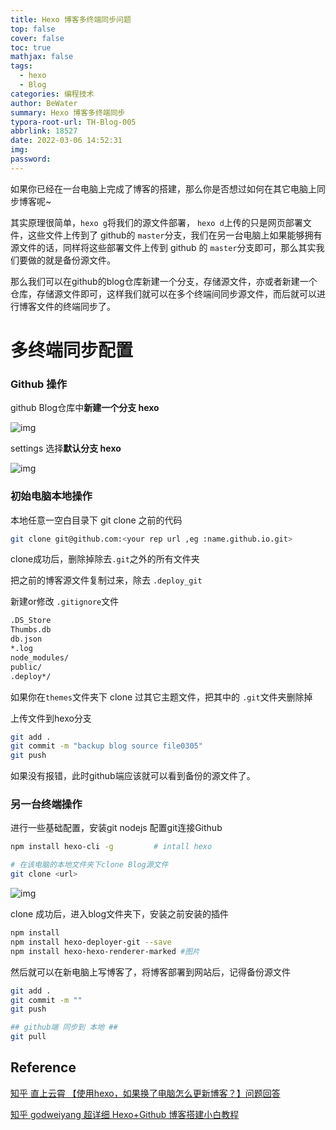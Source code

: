```yaml
---
title: Hexo 博客多终端同步问题
top: false
cover: false
toc: true
mathjax: false
tags:
  - hexo
  - Blog
categories: 编程技术
author: BeWater
summary: Hexo 博客多终端同步
typora-root-url: TH-Blog-005
abbrlink: 18527
date: 2022-03-06 14:52:31
img:
password:
---
```


如果你已经在一台电脑上完成了博客的搭建，那么你是否想过如何在其它电脑上同步博客呢~

其实原理很简单，`hexo g`将我们的源文件部署， `hexo d`上传的只是网页部署文件，这些文件上传到了 github的 `master`分支，我们在另一台电脑上如果能够拥有源文件的话，同样将这些部署文件上传到 github 的 `master`分支即可，那么其实我们要做的就是备份源文件。

那么我们可以在github的blog仓库新建一个分支，存储源文件，亦或者新建一个仓库，存储源文件即可，这样我们就可以在多个终端间同步源文件，而后就可以进行博客文件的终端同步了。

# 多终端同步配置

### Github 操作

github Blog仓库中**新建一个分支 hexo**

![img](1646448217689-e5a1805e-0b19-4aa3-bd8c-45cdf5d1b9da.png)

settings 选择**默认分支 hexo**

![img](1646448393409-c5f39d47-2b08-4f5f-a5a4-782071492125.png)



### 初始电脑本地操作

本地任意一空白目录下 git clone 之前的代码

```bash
git clone git@github.com:<your rep url ,eg :name.github.io.git>
```

clone成功后，删除掉除去`.git`之外的所有文件夹

把之前的博客源文件复制过来，除去 `.deploy_git`

新建or修改 `.gitignore`文件 

```bash
.DS_Store
Thumbs.db
db.json
*.log
node_modules/
public/
.deploy*/
```

如果你在`themes`文件夹下 clone 过其它主题文件，把其中的 `.git`文件夹删除掉

上传文件到hexo分支

```bash
git add .
git commit -m "backup blog source file0305"
git push 
```

如果没有报错，此时github端应该就可以看到备份的源文件了。

### 另一台终端操作

进行一些基础配置，安装git nodejs 配置git连接Github

```bash
npm install hexo-cli -g			# intall hexo

# 在该电脑的本地文件夹下clone Blog源文件
git clone <url>
```

![img](1646456436371-e368eb6e-a5c4-4ea5-8302-d765b0744d7c.png)



clone 成功后，进入blog文件夹下，安装之前安装的插件

```bash
npm install
npm install hexo-deployer-git --save
npm install hexo-hexo-renderer-marked #图片
```

然后就可以在新电脑上写博客了，将博客部署到网站后，记得备份源文件

```bash
git add .
git commit -m ""
git push 

## github端 同步到 本地 ##
git pull
```

## Reference

[知乎 直上云霄 【使用hexo，如果换了电脑怎么更新博客？】问题回答](https://www.zhihu.com/question/21193762/answer/489124966)  

[知乎 godweiyang 超详细 Hexo+Github 博客搭建小白教程](https://zhuanlan.zhihu.com/p/35668237)
